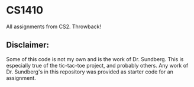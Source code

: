 # CS1410
All assignments from CS2. Throwback!

## Disclaimer:
Some of this code is not my own and is the work of Dr. Sundberg.
This is especially true of the tic-tac-toe project, and probably others.
Any work of Dr. Sundberg's in this repository was provided as starter code for an assignment.
